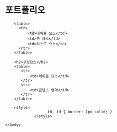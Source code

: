 <!doctype html>
<html lang="ko">
      <head>
          <meta charset="utf-8">
          <title>2020 august 23 project A-1 by Hermione</title>
      </head>
      <body>
        <h1>포트폴리오</h1>

        <table>
          <tr>
              <td>테이블 요소</td>
              <td>폼 요소</td>
              <td>리스트 요소</td>
          </tr>
        </table>

        <h2>구성요소</h2>
        <table>
           <tr>
               <td>테이블 요소</td>
           </tr>
           <tr>
               <td>콘텐츠 영역</td>
           </tr>
        </table>

        <style>
                       th, td { border: 1px solid; }
                 </style>

    </body>
